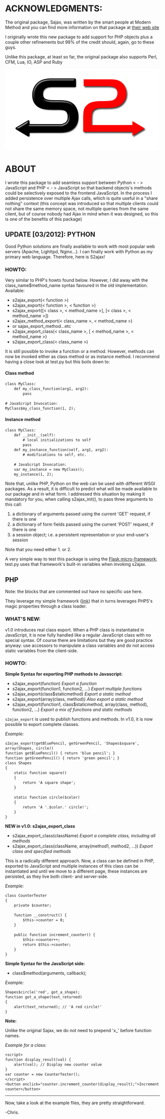 # ACKNOWLEDGMENTS:

The original package, Sajax, was written by the smart people at Modern Method and you can find more information on that package at [their web site](http://www.modernmethod.com/sajax/)

I originally wrote this new package to add support for PHP objects plus a couple other refinements but 99% of the credit should, again, go to these guys.

Unlike this package, at least so far, the original package also supports Perl, CFM, Lua, IO, ASP and Ruby

![S2ajax logo](S2ajax2.png)

# ABOUT

I wrote this package to add seamless support between Python < - > JavaScript and PHP < - > JavaScript so that backend objects's methods could be selectively exposed to the frontend JavaScript. In the process I added persistence over multiple Ajax calls, which is quite useful in a "share nothing" context (this concept was introduced so that multiple clients could not share the same memory space, not multiple queries from the same client, but of course nobody had Ajax in mind when it was designed, so this is one of the benefits of this package)

## UPDATE [03/2012]: PYTHON

Good Python solutions are finally available to work with most popular web servers (Apache, Lighttpd, Nginx...).
I can finally work with Python as my primary web language.
Therefore, here is S2ajax!

### HOWTO:

Very similar to PHP's howto found below.
However, I did away with the class_name$method_name syntax favoured in the old implementation.
Available:

* s2ajax_export(< function >)
* s2ajax_export(< function >, < function >)
* s2ajax_export([< class >, < method_name >], [< class >, < method_name >])
* s2ajax_method_export(< class_name >, < method_name >)
* or sajax_export_method...etc
* s2ajax_export_class(< class_name >, [ < method_name >, < method_name >)
* s2ajax_export_class(< class_name >)

It is still possible to invoke a function or a method.
However, methods can now be invoked either as class method or as instance method.
I recommend having a close look at test.py but this boils down to:

#### Class method

    class MyClass:
        def my_class_function(arg1, arg2):
            pass

    # JavaScript Invocation:
    MyClass$my_class_function(1, 2);

#### Instance method

    class MyClass:
        def __init__(self):
            # local initializations to self
            pass
        def my_instance_function(self, arg1, arg2):
            # modifications to self, etc.

        # JavaScript Invocation:
        var my_instance = new MyClass();
        my_instance(1, 2);

Note that, unlike PHP, Python on the web can be used with different WSGI packages. As a result, it is difficult to predict what will be made available to our package and in what form.
I addressed this situation by making it mandatory for you, when calling s2ajax_init(), to pass three arguments to this call:

1. a dictionary of arguments passed using the current 'GET' request, if there is one
2. a dictionary of form fields passed using the current 'POST' request, if there is one
3. a session object; i.e. a persistent representation or your end-user's session

Note that you need either 1. or 2.

A very simple way to test this package is using the [Flask micro-framework](http://flask.pocoo.org/); test.py uses that framework's built-in variables when invoking s2ajax.

## PHP

Note: the blocks that are commented out have no specific use here.

They leverage my simple framework ([link](http://github.com/Fusion/lenses/tree/master)) that in turns leverages PHP5's magic properties through a class loader.

### WHAT'S NEW:

v1.0 introduces real class export. When a PHP class is instantiated in JavaScript, it is now fully handled like a regular JavaScript class with no special syntax.
Of course there are limitations but they are good practice anyway: use accessors to manipulate a class variables and do not access static variables from the client-side. 

### HOWTO:

**Simple Syntax for exporting PHP methods to Javascript:**

* s2ajax_export(function) *Export a function*
* s2ajax_export(function1, function2, ...) *Export multiple functions*
* s2ajax_export(class$staticmethod) *Export a static method*
* s2ajax_export(array(class, method)) *Also export a static method*
* s2ajax_export(function1, class$staticmethod, array(class, method), function2, ...) *Export a mix of functions and static methods*

`s2ajax_export` is used to publish functions and methods. In v1.0, it is now possible to export complete classes.

*Example:*

    s2ajax_export(getBluePencil, getGreenPencil, 'Shapes$square', array(Shapes, circle))
    function getBluePencil() { return 'blue pencil'; }
    function getGreenPencil() { return 'green pencil'; }
    class Shapes
    {
        static function square()
        {
            return 'A square shape';
        }
    
        static function circle($color)
        {
            return 'A '.$color.' circle!';
        }
    }

**NEW in v1.0: s2ajax_export_class**

 * s2ajax_export_class(className) *Export a complete class, including all methods*
 * s2ajax_export_class(className, array(method1, method2, ...)) *Export class and specified methods*

This is a radically different approach. Now, a class can be defined in PHP, exported to JavaScript and multiple instances of this class can be instantiated and until we move to a different page, these instances are persisted, as they live both client- and server-side.

*Example:*

    class CounterTester
    {
    	private $counter;
    
    	function __construct() {
    		$this->counter = 0;
    	}
    
    	public function increment_counter() {
    		$this->counter++;
    		return $this->counter;
    	}
    }

**Simple Syntax for the JavaScript side:**

* class$method(arguments, callback);

*Example:*

    Shapes$circle('red', got_a_shape);
    function got_a_shape(text_returned)
    {
        alert(text_returned); // 'A red circle!'
    }

**Note:**

Unlike the original Sajax, we do not need to prepend 'x_' before function names.

*Example for a class:*

    <script>
    function display_result(val) {
    	alert(val); // Display new counter value
    }
    var counter = new CounterTester();
    </script>
    <button onclick="counter.increment_counter(display_result);">Increment counter</button>

---

Now, take a look at the example files, they are pretty straightforward.

-Chris.

